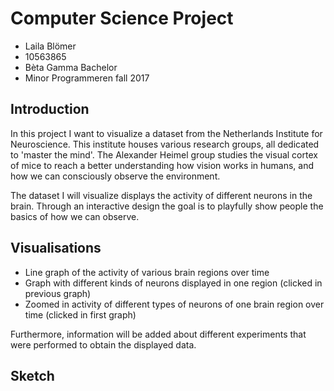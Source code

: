 # Computer Science Project
* Laila Blömer 
* 10563865
* Bèta Gamma Bachelor
* Minor Programmeren fall 2017

## Introduction
In this project I want to visualize a dataset from the Netherlands Institute for Neuroscience. This institute houses various research groups, all dedicated to 'master the mind'. The Alexander Heimel group studies the visual cortex of mice to reach a better understanding how vision works in humans, and how we can consciously observe the environment. 

The dataset I will visualize displays the activity of different neurons in the brain. Through an interactive design the goal is to playfully show people the basics of how we can observe.

## Visualisations
* Line graph of the activity of various brain regions over time
* Graph with different kinds of neurons displayed in one region (clicked in previous graph)
* Zoomed in activity of different types of neurons of one brain region over time (clicked in first graph)

Furthermore, information will be added about different experiments that were performed to obtain the displayed data. 

## Sketch
